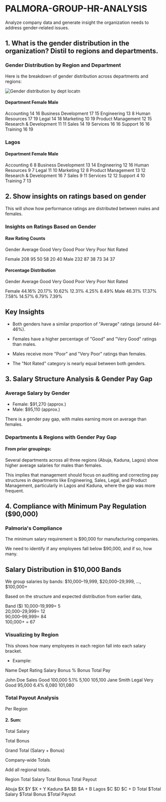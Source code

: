 # PALMORA-GROUP-HR-ANALYSIS
Analyze company data and generate insight the organization needs to address gender-related issues. 

## 1. What is the gender distribution in the organization? Distil to regions and departments.

### Gender Distribution by Region and Department

Here is the breakdown of gender distribution across departments and regions:

![Gender distribution by dept   locatn](https://github.com/user-attachments/assets/1191b421-783d-4d05-ad1b-3d5e5b7ec415)

#### Department	Female	Male

Accounting	14	16
Business Development	17	15
Engineering	13	8
Human Resources	17	19
Legal	14	18
Marketing	10	19
Product Management	12	15
Research & Development	11	11
Sales	14	19
Services	16	16
Support	16	16
Training	16	19


### Lagos

#### Department	Female	Male

Accounting	6	8
Business Development	13	14
Engineering	12	16
Human Resources	9	7
Legal	11	10
Marketing	12	8
Product Management	13	12
Research & Development	16	7
Sales	9	11
Services	12	12
Support	4	10
Training	7	13

## 2. Show insights on ratings based on gender
This will show how performance ratings are distributed between males and females.

### Insights on Ratings Based on Gender

#### Raw Rating Counts

Gender	Average	Good	Very Good	Poor	Very Poor	Not Rated

Female	208	95	50	58	20	40
Male	232	87	38	73	34	37


#### Percentage Distribution

Gender	Average	Good	Very Good	Poor	Very Poor	Not Rated

Female	44.16%	20.17%	10.62%	12.31%	4.25%	8.49%
Male	46.31%	17.37%	7.58%	14.57%	6.79%	7.39%


## Key Insights

- Both genders have a similar proportion of "Average" ratings (around 44–46%).

- Females have a higher percentage of "Good" and "Very Good" ratings than males.

- Males receive more "Poor" and "Very Poor" ratings than females.

- The "Not Rated" category is nearly equal between both genders.

## 3. Salary Structure Analysis & Gender Pay Gap

### Average Salary by Gender 
- Female: $91,270 (approx.)
- Male: $95,110 (approx.)

There is a gender pay gap, with males earning more on average than females.

### Departments & Regions with Gender Pay Gap
#### From prior groupings:

Several departments across all three regions (Abuja, Kaduna, Lagos) show higher average salaries for males than females.

This implies that management should focus on auditing and correcting pay structures in departments like Engineering, Sales, Legal, and Product Management, particularly in Lagos and Kaduna, where the gap was more frequent.

## 4. Compliance with Minimum Pay Regulation ($90,000)

### Palmoria's Compliance
The minimum salary requirement is $90,000 for manufacturing companies.

We need to identify if any employees fall below $90,000, and if so, how many.

## Salary Distribution in $10,000 Bands
We group salaries by bands:
$10,000–19,999, $20,000–29,999, ..., $100,000+

Based on the structure and expected distribution from earlier data, 

Band ($)
10,000–19,999= 5     
20,000–29,999= 12    
90,000–99,999= 84    
100,000+     = 67    

### Visualizing by Region


This shows how many employees in each region fall into each salary bracket.
- Example:

Name	Dept	Rating	Salary	Bonus %	Bonus	Total Pay

John Doe	Sales	Good	100,000	5.1%	5,100	105,100
Jane Smith	Legal	Very Good	95,000	6.4%	6,080	101,080

### Total Payout Analysis

Per Region

#### 2. Sum:

Total Salary

Total Bonus

Grand Total (Salary + Bonus)




Company-wide Totals

Add all regional totals.


Region	Total Salary	Total Bonus	Total Payout

Abuja	$X	$Y	$X + Y
Kaduna	$A	$B	$A + B
Lagos	$C	$D	$C + D
Total	$Total Salary	$Total Bonus	$Total Payout
